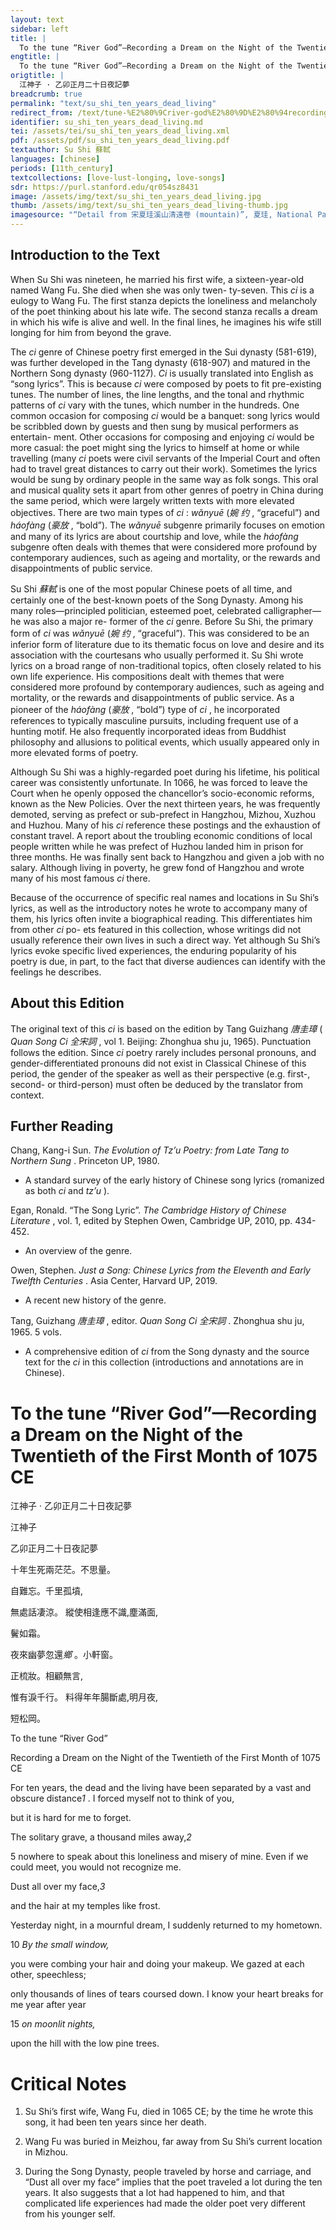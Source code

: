 ```yaml
---
layout: text
sidebar: left
title: |
  To the tune “River God”—Recording a Dream on the Night of the Twentieth of the First Month of 1075 CE | 江神子 · 乙卯正月二十日夜記夢
engtitle: |
  To the tune “River God”—Recording a Dream on the Night of the Twentieth of the First Month of 1075 CE
origtitle: |
  江神子 · 乙卯正月二十日夜記夢
breadcrumb: true
permalink: "text/su_shi_ten_years_dead_living"
redirect_from: /text/tune-%E2%80%9Criver-god%E2%80%9D%E2%80%94recording-dream-night-twentieth-first-month-1075-ce
identifier: su_shi_ten_years_dead_living.md
tei: /assets/tei/su_shi_ten_years_dead_living.xml
pdf: /assets/pdf/su_shi_ten_years_dead_living.pdf
textauthor: Su Shi 蘇軾
languages: [chinese]
periods: [11th_century]
textcollections: [love-lust-longing, love-songs]
sdr: https://purl.stanford.edu/qr054sz8431
image: /assets/img/text/su_shi_ten_years_dead_living.jpg
thumb: /assets/img/text/su_shi_ten_years_dead_living-thumb.jpg
imagesource: "“Detail from 宋夏珪溪山清遠卷 (mountain)”, 夏珪, National Palace Museum, Accession Number: C2A000009N000000000PAQ [Public Domain]"
---
```

<h2>Introduction to the Text</h2>
<p>When Su Shi was nineteen, he married his first wife, a sixteen-year-old named Wang Fu. She died when she was only twen- ty-seven. This <i> ci </i> is a eulogy to Wang Fu. The first stanza depicts the loneliness and melancholy of the poet thinking about his late wife. The second stanza recalls a dream in which his wife is alive and well. In the final lines, he imagines his wife still longing for him from beyond the grave.</p>

<p>The <i> ci </i> genre of Chinese poetry first emerged in the Sui dynasty (581-619), was further developed in the Tang dynasty (618-907) and matured in the Northern Song dynasty (960-1127). <i> Ci </i> is usually translated into English as “song lyrics”. This is because <i> ci </i> were composed by poets to fit pre-existing tunes. The number of lines, the line lengths, and the tonal and rhythmic patterns of <i> ci </i> vary with the tunes, which number in the hundreds. One common occasion for composing <i> ci </i> would be a banquet: song lyrics would be scribbled down by guests and then sung by musical performers as entertain- ment. Other occasions for composing and enjoying <i> ci </i> would be more casual: the poet might sing the lyrics to himself at home or while travelling (many <i> ci </i> poets were civil servants of the Imperial Court and often had to travel great distances to carry out their work). Sometimes the lyrics would be sung by ordinary people in the same way as folk songs. This oral and musical quality sets it apart from other genres of poetry in China during the same period, which were largely written texts with more elevated objectives. There are two main types of <i> ci</i> : <i> wǎnyuē </i> (<em>婉 约</em> , “graceful”) and <i> háofàng </i> (<em>豪放</em> , “bold”). The <i> wǎnyuē </i> subgenre primarily focuses on emotion and many of its lyrics are about courtship and love, while the <i> háofàng </i> subgenre often deals with themes that were considered more profound by contemporary audiences, such as ageing and mortality, or the rewards and disappointments of public service.</p>

<p>Su Shi <em>蘇軾</em> is one of the most popular Chinese poets of all time, and certainly one of the best-known poets of the Song Dynasty. Among his many roles—principled politician, esteemed poet, celebrated calligrapher—he was also a major re- former of the <i> ci </i> genre. Before Su Shi, the primary form of <i> ci </i> was <i> wǎnyuē </i> (<em>婉 约</em> , “graceful”). This was considered to be an inferior form of literature due to its thematic focus on love and desire and its association with the courtesans who usually performed it. Su Shi wrote lyrics on a broad range of non-traditional topics, often closely related to his own life experience. His compositions dealt with themes that were considered more profound by contemporary audiences, such as ageing and mortality, or the rewards and disappointments of public service. As a pioneer of the <i> háofàng </i> (<em>豪放</em> , “bold”) type of <i> ci</i> , he incorporated references to typically masculine pursuits, including frequent use of a hunting motif. He also frequently incorporated ideas from Buddhist philosophy and allusions to political events, which usually appeared only in more elevated forms of poetry.</p>

<p>Although Su Shi was a highly-regarded poet during his lifetime, his political career was consistently unfortunate. In 1066, he was forced to leave the Court when he openly opposed the chancellor’s socio-economic reforms, known as the New Policies. Over the next thirteen years, he was frequently demoted, serving as prefect or sub-prefect in Hangzhou, Mizhou, Xuzhou and Huzhou. Many of his <i> ci </i> reference these postings and the exhaustion of constant travel. A report about the troubling economic conditions of local people written while he was prefect of Huzhou landed him in prison for three months. He was finally sent back to Hangzhou and given a job with no salary. Although living in poverty, he grew fond of Hangzhou and wrote many of his most famous <i> ci </i> there.</p>

<p>Because of the occurrence of specific real names and locations in Su Shi’s lyrics, as well as the introductory notes he wrote to accompany many of them, his lyrics often invite a biographical reading. This differentiates him from other <i> ci </i> po- ets featured in this collection, whose writings did not usually reference their own lives in such a direct way. Yet although Su Shi’s lyrics evoke specific lived experiences, the enduring popularity of his poetry is due, in part, to the fact that diverse audiences can identify with the feelings he describes.</p>

<h2>About this Edition</h2>
<p>The original text of this <i> ci </i> is based on the edition by Tang Guizhang <em>唐圭璋</em> (<i> Quan Song Ci </i> <em>全宋詞</em> , vol 1. Beijing: Zhonghua shu ju, 1965). Punctuation follows the edition. Since <i> ci </i> poetry rarely includes personal pronouns, and gender-differentiated pronouns did not exist in Classical Chinese of this period, the gender of the speaker as well as their perspective (e.g. first-, second- or third-person) must often be deduced by the translator from context.</p>

<h2>Further Reading</h2>




<p>Chang, Kang-i Sun. <i> The Evolution of Tz’u Poetry: from Late Tang to Northern Sung</i> . Princeton UP, 1980.</p>
<ul>
<li>A standard survey of the early history of Chinese song lyrics (romanized as both <em>ci</em> and <em>tz’u</em> ).</li>
</ul>
<p>Egan, Ronald. “The Song Lyric”. <i> The Cambridge History of Chinese Literature</i> , vol. 1, edited by Stephen Owen, Cambridge UP, 2010, pp. 434-452.</p>
<ul>
<li>An overview of the genre.</li>
</ul>
<p>Owen, Stephen. <i> Just a Song: Chinese Lyrics from the Eleventh and Early Twelfth Centuries</i> . Asia Center, Harvard UP, 2019.</p>
<ul>
<li>A recent new history of the genre.</li>
</ul>
<p>Tang, Guizhang <em>唐圭璋</em> , editor. <i> Quan Song Ci </i> <em>全宋詞</em> . Zhonghua shu ju, 1965. 5 vols.</p>
<ul>
<li>A comprehensive edition of <em>ci</em> from the Song dynasty and the source text for the <em>ci</em> in this collection (introductions and annotations are in Chinese).</li>

</ul><h1>To the tune “River God”—Recording a Dream on the Night of the Twentieth of the First Month of 1075 CE</h1>
<p>江神子 · 乙卯正月二十日夜記夢</p>

<p>江神子</p>
<p>乙卯正月二十日夜記夢</p>

<p>十年生死兩茫茫。不思量。</p>
<p>自難忘。千里孤墳,</p>
<p>無處話凄涼。 縱使相逢應不識,塵滿面,</p>
<p>鬢如霜。</p>
<p>夜來幽夢忽還<em>鄉</em> 。小軒窗。</p>
<p>正梳妝。相顧無言,</p>
<p>惟有淚千行。 料得年年腸斷處,明月夜,</p>
<p>短松岡。</p>
<p>To the tune “River God”</p>
<p>Recording a Dream on the Night of the Twentieth of the First Month of 1075 CE</p>

<p>For ten years, the dead and the living have been separated by a vast and obscure distance<em>1</em> . I forced myself not to think of you,</p>
<p>but it is hard for me to forget.</p>
<p>The solitary grave, a thousand miles away,<em>2</em></p>
<p>5 nowhere to speak about this loneliness and misery of mine. Even if we could meet, you would not recognize me.</p>
<p>Dust all over my face,<em>3</em></p>
<p>and the hair at my temples like frost.</p>
<p>Yesterday night, in a mournful dream, I suddenly returned to my hometown.</p>
<p>10 <em>By the small window,</em></p>
<p>you were combing your hair and doing your makeup. We gazed at each other, speechless;</p>
<p>only thousands of lines of tears coursed down. I know your heart breaks for me year after year</p>
<p>15 <em>on moonlit nights,</em></p>
<p>upon the hill with the low pine trees.</p>

<h1>Critical Notes</h1>

<ol id="l2">
<li>
<p>Su Shi’s first wife, Wang Fu, died in 1065 CE; by the time he wrote this song, it had been ten years since her death.</p>
</li>
<li>
<p>Wang Fu was buried in Meizhou, far away from Su Shi’s current location in Mizhou.</p>
</li>
<li>
<p>During the Song Dynasty, people traveled by horse and carriage, and “Dust all over my face” implies that the poet traveled a lot during the ten years. It also suggests that a lot had happened to him, and that complicated life experiences had made the older poet very different from his younger self.</p>
</li>
</ol>
